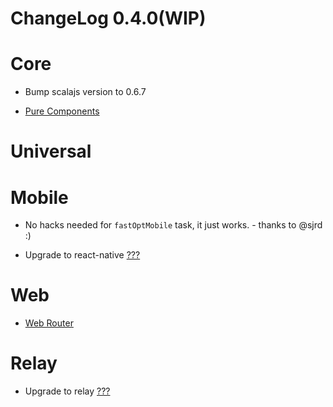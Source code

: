 # ChangeLog 0.4.0(WIP)


# Core

 - Bump scalajs version to 0.6.7
 
 - [Pure Components](../docs/PureComponents.md)
 

# Universal


# Mobile 

 - No hacks needed for `fastOptMobile` task, it just works. - thanks to @sjrd :)

 - Upgrade to react-native [???](https://github.com/facebook/react-native/releases/tag/v0.19.0)

# Web

 - [Web Router](../docs/WebRouter.md)

# Relay

 - Upgrade to relay [???](https://github.com/facebook/relay/blob/master/CHANGELOG.md#050-november-11-2015)


